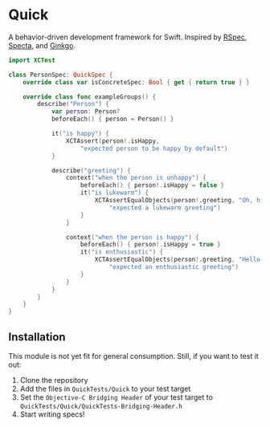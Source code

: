 # Quick

A behavior-driven development framework for Swift. Inspired by
[RSpec](https://github.com/rspec/rspec), [Specta](https://github.com/specta/specta),
and [Ginkgo](https://github.com/onsi/ginkgo).

```swift
import XCTest

class PersonSpec: QuickSpec {
    override class var isConcreteSpec: Bool { get { return true } }

    override class func exampleGroups() {
        describe("Person") {
            var person: Person?
            beforeEach() { person = Person() }

            it("is happy") {
                XCTAssert(person!.isHappy,
                    "expected person to be happy by default")
            }

            describe("greeting") {
                context("when the person is unhappy") {
                    beforeEach() { person!.isHappy = false }
                    it("is lukewarm") {
                        XCTAssertEqualObjects(person!.greeting, "Oh, hi.",
                            "expected a lukewarm greeting")
                    }
                }

                context("when the person is happy") {
                    beforeEach() { person!.isHappy = true }
                    it("is enthusiastic") {
                        XCTAssertEqualObjects(person!.greeting, "Hello!",
                            "expected an enthusiastic greeting")
                    }
                }
            }
        }
    }
}
```

## Installation

This module is not yet fit for general consumption.
Still, if you want to test it out:

1. Clone the repository
2. Add the files in `QuickTests/Quick` to your test target
3. Set the `Objective-C Bridging Header` of your test target to
   `QuickTests/Quick/QuickTests-Bridging-Header.h`
4. Start writing specs!
